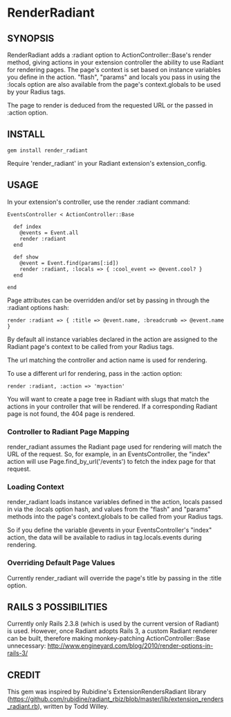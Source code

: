 # RenderRadiant

## SYNOPSIS

RenderRadiant adds a :radiant option to ActionController::Base's render method, giving actions in your extension controller the ability to use Radiant for rendering pages. The page's context is set based on instance variables you define in the action. "flash", "params" and locals you pass in using the :locals option are also available from the page's context.globals to be used by your Radius tags.

The page to render is deduced from the requested URL or the passed in :action option.

## INSTALL

    gem install render_radiant

Require 'render_radiant' in your Radiant extension's extension_config.

## USAGE

In your extension's controller, use the render :radiant command:

    EventsController < ActionController::Base

      def index
        @events = Event.all
        render :radiant
      end

      def show
        @event = Event.find(params[:id])
        render :radiant, :locals => { :cool_event => @event.cool? }
      end

    end

Page attributes can be overridden and/or set by passing in through the :radiant options hash:

    render :radiant => { :title => @event.name, :breadcrumb => @event.name }

By default all instance variables declared in the action are assigned to the Radiant page's context to be called from your Radius tags.

The url matching the controller and action name is used for rendering.

To use a different url for rendering, pass in the :action option:

    render :radiant, :action => 'myaction'

You will want to create a page tree in Radiant with slugs that match the actions in your controller that will be rendered. If a corresponding Radiant page is not found, the 404 page is rendered.

### Controller to Radiant Page Mapping

render_radiant assumes the Radiant page used for rendering will match the URL of the request. So, for example, in an EventsController, the "index" action will use Page.find_by_url('/events') to fetch the index page for that request.

### Loading Context

render_radiant loads instance variables defined in the action, locals passed in via the :locals option hash, and values from the "flash" and "params" methods into the page's context.globals to be called from your Radius tags.

So if you define the variable @events in your EventsController's "index" action, the data will be available to radius in tag.locals.events during rendering.

### Overriding Default Page Values

Currently render_radiant will override the page's title by passing in the :title option.

## RAILS 3 POSSIBILITIES

Currently only Rails 2.3.8 (which is used by the current version of Radiant) is used. However, once Radiant adopts Rails 3, a custom Radiant renderer can be built, therefore making monkey-patching ActionController::Base unnecessary: http://www.engineyard.com/blog/2010/render-options-in-rails-3/

## CREDIT

This gem was inspired by Rubidine's ExtensionRendersRadiant library (https://github.com/rubidine/radiant_rbiz/blob/master/lib/extension_renders_radiant.rb), written by Todd Willey.
